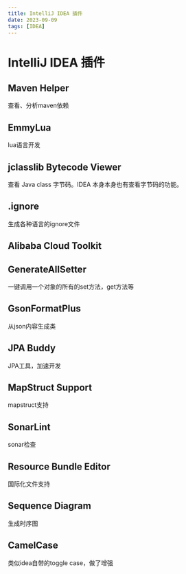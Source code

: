 ```yaml
---
title: IntelliJ IDEA 插件
date: 2023-09-09
tags: [IDEA]
---
```

# IntelliJ IDEA 插件

## Maven Helper

查看、分析maven依赖

## EmmyLua

lua语言开发

## jclasslib Bytecode Viewer

查看 Java class 字节码。IDEA 本身本身也有查看字节码的功能。

## .ignore

生成各种语言的ignore文件

## Alibaba Cloud Toolkit

## GenerateAllSetter

一键调用一个对象的所有的set方法，get方法等

## GsonFormatPlus

从json内容生成类

## JPA Buddy

JPA工具，加速开发

## MapStruct Support

mapstruct支持

## SonarLint

sonar检查

## Resource Bundle Editor

国际化文件支持

## Sequence Diagram

生成时序图

## CamelCase

类似idea自带的toggle case，做了增强
